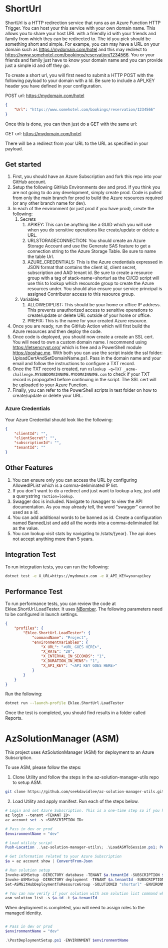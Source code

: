 # ShortUrl

ShortUrl is a HTTP redirection service that runs as an Azure Function HTTP Trigger. You can host your this service with your own domain name. This allows you to share your host URL with a friendly id with your friends and family from which they can be redirected to. The id you pick should be something short and simple. For exampe, you can may have a URL on your domain such as https://mydomain.com/hotel and this may redirect to https://www.somehotel.com/bookings/reservation/1234566. You or your friends and family just have to know your domain name and you can provide just a simple id and off they go.

To create a short url, you will first need to submit a HTTP POST with the following payload to your domain with a Id. Be sure to include a API_KEY header you have defined in your configuration.

POST url: https://mydomain.com/hotel

```json
{
    "Url": "https://www.somehotel.com/bookings/reservation/1234566"
}
```

Once this is done, you can then just do a GET with the same url: 

GET url: https://mydomain.com/hotel

There will be a redirect from your URL to the URL as specified in your payload.

## Get started

1. First, you should have an Azure Subscription and fork this repo into your GitHub account.
2. Setup the following GitHub Environments dev and prod. If you think you are not going to do any development, simply create prod. Code is pulled from only the main branch for prod to build the Azure resources required (or any other branch name for dev).
3. In each of the environment (or just prod if you have prod), create the following:
    1. Secrets
        1. APIKEY: This can be anything like a GUID which you will use when you do sensitive operations like create/update or delete a URL.
        2. URLSTORAGECONNECTION: You should create an Azure Storage Account and use the Generate SAS feature to get a connection string to the Azure Storage Table. Be sure to name the table Url.
        3. AZURE_CREDENTIALS: This is the Azure credentials expressed in JSON format that contains the client id, client secret, subscription and AAD tenant id. Be sure to create a resource group with a tag of stack-name=shorturl as the CI/CD script will use this to lookup which resourcde group to create the Azure resources under. You should also ensure your service principal is assigned Contributor access to this resource group.
    2. Variables
        1. ALLOWEDIPLIST: This should be your home or office IP address. This prevents unauthorized access to sensitive operations to create/update or delete URL outside of your home or office.
        2.  PREFIX: This is the name for your created Azure resource.
4. Once you are ready, run the GitHub Action which will first build the Azure resources and then deploy the code.
5. Once code is deployed, you should now create a create an SSL cert. You will need to own a custom domain name. I recommend using https://letsencrypt.org/ which is free and a PowerShell module https://poshac.me. With both you can use the script inside the ssl folder: UploadCertAndSetDomainName.ps1. Pass in the domain name and your email and follow the instructions to configure a TXT record.
6. Once the TXT record is created, run ``` nslookup -q=TXT _acme-challenge.MYSUBDOMAINNAME.MYDOMAINNAME.com ``` to check if your TXT record is propogated before continuing in the script. The SSL cert will be uploaded to your Azure Function. 
7. Finally, you can refer to the PowerShell scripts in test folder on how to create/update or delete your URL.

### Azure Credentials

Your Azure Credential should look like the following:

```json
{
    "clientId": "",
    "clientSecret": "", 
    "subscriptionId": "",
    "tenantId": "" 
}
```

## Other Features

1. You can ensure only you can access the URL by configuring AllowedIPList which is a comma-deliminated IP list.
2. If you don't want to do a redirect and just want to lookup a key, just add a querystring ```?action=lookup```.
3. Swagger doc is included. Navigate to /swagger to view the API documentation. As you may already tell, the word "swagger" cannot be used as a id.
4. You can add additional words to be banned as id. Create a configuration named BannedList and add all the words into a comma-deliminated list as the value.
5. You can lookup visit stats by navigating to /stats/{year}. The api does not accept anything more than 5 years.

## Integration Test

To run integration tests, you can run the following:

```bash
dotnet test -e X_URL=https://mydomain.com -e X_API_KEY=yourapikey
```

## Performance Test

To run performance tests, you can review the code at Eklee.ShortUrl.LoadTester. It uses [NBomber](https://www.nuget.org/packages/NBomber/). The following parameters need to be configured in launch settings.

```json
{
	"profiles": {
		"Eklee.ShortUrl.LoadTester": {
			"commandName": "Project",
			"environmentVariables": {
				"X_URL": "<URL GOES HERE>",
				"X_RATE": "20",
				"X_INTERVAL_IN_SECONDS": "1",
				"X_DURATION_IN_MINS": "1",
				"X_API_KEY": "<API KEY GOES HERE>"
			}
		}
	}
}
```

Run the following:

```bash
dotnet run --launch-profile Eklee.ShortUrl.LoadTester
```

Once the test is completed, you should find results in a folder called Reports.

# AzSolutionManager (ASM)

This project uses AzSolutionManager (ASM) for deployment to an Azure Subscription.

To use ASM, please follow the steps:

1. Clone Utility and follow the steps in the az-solution-manager-utils repo to setup ASM.

```bash
git clone https://github.com/seekdavidlee/az-solution-manager-utils.git
```

2. Load Utility and apply manifest. Run each of the steps below.

```powershell
# Login and set Azure Subscription. This is a one-time step so if you have done this already, it is optional.
az login --tenant <TENANT ID>
az account set -s <SUBSCRIPTION ID>

# Pass in dev or prod
$environmentName = "dev" 

# Load utility script
Push-Location ..\az-solution-manager-utils\; .\LoadASMToSession.ps1; Pop-Location

# Get information related to your Azure Subscription
$a = az account show | ConvertFrom-Json

# Run solution setup
Invoke-ASMSetup -DIRECTORY database -TENANT $a.tenantId -SUBSCRIPTION $a.Id -ENVIRONMENT $environmentName -COMPONENT database
Invoke-ASMSetup -DIRECTORY deployment -TENANT $a.tenantId -SUBSCRIPTION $a.Id -ENVIRONMENT $environmentName -COMPONENT app
Set-ASMGitHubDeploymentToResourceGroup -SOLUTIONID "shorturl" -ENVIRONMENT $environmentName -TENANT $a.tenantId -SUBSCRIPTION $a.Id

# You can now verify if your solution with asm solution list command which will list all the solutions including the one you just created. This step is optional.
asm solution list -s $a.id -t $a.tenantId
```

When deployment is completed, you will need to assign roles to the managed identity.

```powershell

# Pass in dev or prod
$environmentName = "dev" 

.\PostDeploymentSetup.ps1 -ENVIRONMENT $environmentName
```